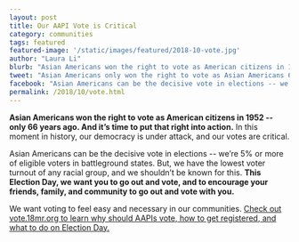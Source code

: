 ```yaml
---
layout: post
title: Our AAPI Vote is Critical
category: communities
tags: featured
featured-image: '/static/images/featured/2018-10-vote.jpg'
author: "Laura Li"
blurb: "Asian Americans won the right to vote as American citizens in 1952 -- only 66 years ago. And it’s time to put that right into action. In this moment in history, our democracy is under attack, and our votes are critical."
tweet: "Asian Americans only won the right to vote as Asian Americans 66 years ago. Yet, only 56% of us are even registered. This Election Day, let's get out and vote. %23OurAAPIVote "
facebook: "Asian Americans can be the decisive vote in elections -- we’re 5% or more of eligible voters in battleground states. But, we have the lowest voter turnout of any racial group. This Election Day, we want you to go out and vote, and to encourage your friends, family, and community to go out and vote with you."
permalink: /2018/10/vote.html
---
```


**Asian Americans won the right to vote as American citizens in 1952 -- only 66 years ago. And it’s time to put that right into action.** In this moment in history, our democracy is under attack, and our votes are critical.

Asian Americans can be the decisive vote in elections -- we’re 5% or more of eligible voters in battleground states. But, we have the lowest voter turnout of any racial group, and we shouldn’t be known for this. **This Election Day, we want you to go out and vote, and to encourage your friends, family, and community to go out and vote with you.**

We want voting to feel easy and necessary in our communities. [Check out vote.18mr.org to learn why should AAPIs vote, how to get registered, and what to do on Election Day.](https://vote.18mr.org/)

